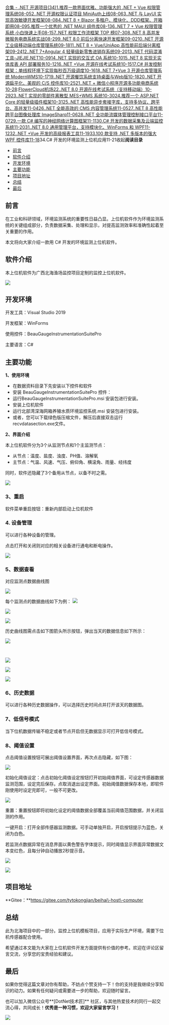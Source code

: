 [合集 \- .NET 开源项目(34\)](https://github.com)[1\.推荐一款界面优雅、功能强大的 .NET \+ Vue 权限管理系统08\-05](https://github.com/1312mn/p/18342737)[2\..NET 开源权限认证项目 MiniAuth上线08\-06](https://github.com/1312mn/p/18344646)[3\..NET 与 LayUI 实现高效敏捷开发框架08\-08](https://github.com/1312mn/p/18347553)[4\..NET 8 \+ Blazor 多租户、模块化、DDD框架、开箱即用08\-09](https://github.com/1312mn/p/18350326)[5\.推荐一个优秀的 .NET MAUI 组件库08\-13](https://github.com/1312mn/p/18352047)[6\..NET 7 \+ Vue 权限管理系统 小白快速上手08\-15](https://github.com/1312mn/p/18358437)[7\..NET 权限工作流框架 TOP 榜07\-30](https://github.com/1312mn/p/18331216)[8\..NET 8 高并发微服务电商系统实战08\-29](https://github.com/1312mn/p/18383133)[9\..NET 8\.0 前后分离快速开发框架09\-02](https://github.com/1312mn/p/18387692)[10\..NET 开源工业级移动端仓库管理系统09\-18](https://github.com/1312mn/p/18408636)[11\..NET 8 \+ Vue/UniApp 高性能前后端分离框架09\-24](https://github.com/1312mn/p/18418452)[12\..NET 7\+Angular 4 轻量级新零售进销存系统09\-20](https://github.com/1312mn/p/18417365)[13\..NET 代码混淆工具\-JIEJIE.NET10\-09](https://github.com/1312mn/p/18435527)[14\..NET 实现的交互式 OA 系统10\-10](https://github.com/1312mn/p/18435039)[15\..NET 8 实现无实体库表 API 部署服务10\-12](https://github.com/1312mn/p/18454788)[16\..NET \+Vue 开源在线考试系统10\-15](https://github.com/1312mn/p/18462482)[17\.C\# 并发控制框架：单线程环境下实现每秒百万级调度10\-16](https://github.com/1312mn/p/18460025)[18\..NET 7\+Vue 3 开源仓库管理系统 ModernWMS10\-17](https://github.com/1312mn/p/18468668)[19\..NET 开源餐饮系统支持桌面与Web版10\-18](https://github.com/1312mn/p/18471102)[20\..NET 开源扁平化、美观的 C/S 控件库10\-25](https://github.com/1312mn/p/18501489)[21\..NET \+ 微信小程序开源多功能电商系统10\-28](https://github.com/1312mn/p/18476131):[FlowerCloud机场](https://yunbeijia.com)[22\..NET 8\.0 开源在线考试系统（支持移动端）10\-29](https://github.com/1312mn/p/18510576)[23\..NET 实现的零部件离散型 MES\+WMS 系统10\-30](https://github.com/1312mn/p/18513497)[24\.推荐一个 ASP.NET Core 的轻量级插件框架10\-31](https://github.com/1312mn/p/18509007)[25\..NET 高性能异步套接字库，支持多协议、跨平台、高并发11\-04](https://github.com/1312mn/p/18521691)[26\..NET 全能高效的 CMS 内容管理系统11\-05](https://github.com/1312mn/p/18511224)[27\..NET 8 高性能跨平台图像处理库 ImageSharp11\-06](https://github.com/1312mn/p/18528685)[28\..NET 全功能流媒体管理控制接口平台11\-07](https://github.com/1312mn/p/18502466)[29\.一款 C\# 编写的神经网络计算图框架11\-11](https://github.com/1312mn/p/18535893)[30\.C\# 开发的数据采集及云端监控系统11\-20](https://github.com/1312mn/p/18539476)[31\..NET 8\.0 通用管理平台，支持模块化、WinForms 和 WPF11\-12](https://github.com/1312mn/p/18540694)[32\..NET \+Vue 开发的高级报表工具11\-19](https://github.com/1312mn/p/18545571)[33\.100 款支持 .NET 多版本的强大 WPF 控件库11\-18](https://github.com/1312mn/p/18548375)34\.C\# 开发的环境监测上位机应用11\-21收起**阅读目录**

* [前言](#_label0)
* [软件介绍](#_label1)
* [开发环境](#_label2)
* [主要功能](#_label3)
* [项目地址](#_label4)
* [总结](#_label5)
* [最后](#_label6)

## 前言


在工业和科研领域，环境监测系统的重要性日益凸显。上位机软件作为环境监测系统的关键组成部分，负责数据采集、处理和显示，对提高监测效率和准确性起着至关重要的作用。


本文将向大家介绍一款用 C\# 开发的环境监测上位机软件。


## 软件介绍


本上位机软件为广西北海渔场监控项目定制的监控上位机软件。


![](https://img2024.cnblogs.com/blog/576536/202411/576536-20241119230844436-1166756084.jpg)


## 开发环境


开发工具：Visual Studio 2019


开发框架：WinForms


使用控件：BeauGaugeInstrumentationSuitePro


主要语言：C\#


## 主要功能


**1、使用环境**


* 在数据资料目录下先安装以下控件和软件
* 安装 BeauGaugeInstrumentationSuitePro 控件：
* 运行BeauGaugeInstrumentationSuitePro.msi 安装包进行安装。
* 安装上位机软件
* 运行北部湾深海网箱养殖水质环境监控系统.msi 安装包进行安装。
* 或者，您可以下载绿色版压缩文件，解压后直接双击运行recvdatasection.exe文件。


**2、界面介绍**


本上位机软件分为3个从监测节点和1个主监测节点：


* 从节点：温度、盐度、浊度、PH值、溶解氧
* 主节点：气温、风速、气压、俯仰角、横滚角、雨量、经纬度


同时，软件还隐藏了3个备用从节点，以备不时之需。


![](https://img2024.cnblogs.com/blog/576536/202411/576536-20241119230707493-2011542480.jpg)


### 3、重启


软件菜单重启按钮：重新内部启动上位机软件


### 4\. 设备管理


可以进行各种设备的管理。


点击打开和关闭则对应的相关设备进行通电和断电操作。


![](https://img2024.cnblogs.com/blog/576536/202411/576536-20241119230754669-2104813840.jpg)


### 5、数据查看


对应监测点数据曲线图


![](https://img2024.cnblogs.com/blog/576536/202411/576536-20241119221248291-1266394576.jpg)


每个监测点的数据曲线如下为例：
![](https://img2024.cnblogs.com/blog/576536/202411/576536-20241119221507107-667483067.jpg)


![](https://img2024.cnblogs.com/blog/576536/202411/576536-20241119221346438-1981913675.jpg)


![](https://img2024.cnblogs.com/blog/576536/202411/576536-20241119221355202-1313761051.jpg)


历史曲线图需点击如下图箭头所示按钮，弹出当天的数据信息如下所示：


![](https://img2024.cnblogs.com/blog/576536/202411/576536-20241119221544693-412847674.jpg)


 


![](https://img2024.cnblogs.com/blog/576536/202411/576536-20241119221602902-2058604613.jpg)


![](https://img2024.cnblogs.com/blog/576536/202411/576536-20241119221629730-1310509007.jpg)


![](https://img2024.cnblogs.com/blog/576536/202411/576536-20241119221648957-1037391531.jpg)


### 6、历史数据


可以进行各种历史数据操作，可以选择历史时间点并打开该天的数据图。


#### 


### 7、低信号模式


当下位机数据传输不稳定或者节点开启但无数据显示可打开低信号模式。


### 8、阈值设置


点击阈值设置按钮可展出阈值设置界面，再次点击隐藏，如下图：


![](https://img2024.cnblogs.com/blog/576536/202411/576536-20241119221925414-654260698.jpg)


初始化阈值设定：点击初始化阈值设定按钮打开初始阈值界面，可设定传感器数据监测范围，设定完后保存。点取消退出设定界面。初始阈值数据保存本地，即软件刚使用时设定完即可，一般不可更改。


![](https://img2024.cnblogs.com/blog/576536/202411/576536-20241119221955808-755117789.jpg)


重置：重置按钮即将初始化设定的阈值数据全部覆盖当前阈值范围数据，并关闭监测的作用。


一键开启：打开全部传感器监测数据。可手动单独开启，开启按钮提示为蓝色，关闭为白色。


若监测点数据异常在消息界面以黄色警告字体提示，同时阈值显示界面异常数据文本变红色，且每分钟自动播放2秒提示音。


![](https://img2024.cnblogs.com/blog/576536/202411/576536-20241119222044101-1544495086.jpg)


![](https://img2024.cnblogs.com/blog/576536/202411/576536-20241119222057003-1144140220.jpg)


## 项目地址


**Gitee：**https://gitee.com/tytokongjian/beihai\-host\-computer


## 总结


此为北海项目中的一部分。监控上位机模板项目，应用于实际生产环境，需要下位机传感器配合使用。


希望通过本文能为大家在上位机软件开发方面提供有价值的参考。欢迎在评论区留言交流，分享您的宝贵经验和建议。


## 最后


如果你觉得这篇文章对你有帮助，不妨点个赞支持一下！你的支持是我继续分享知识的动力。如果有任何疑问或需要进一步的帮助，欢迎随时留言。


也可以加入微信公众号**\[DotNet技术匠]** 社区，与其他热爱技术的同行一起交流心得，共同成长！**优秀是一种习惯，欢迎大家留言学习！**


![](https://img2024.cnblogs.com/blog/576536/202408/576536-20240814113403514-910171896.png)


